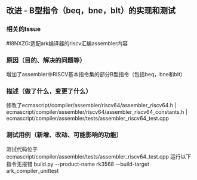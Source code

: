 ## 改进 - B型指令（beq，bne，blt）的实现和测试 

### 相关的Issue

#I8NXZG:适配ark编译器的riscv汇编assembler内容

### 原因（目的、解决的问题等）

增加了assembler中RISCV基本指令集的部分B型指令（包括beq，bne和blt）

### 描述（做了什么，变更了什么）

修改了ecmascript/compiler/assembler/riscv64/assembler_riscv64.h | ecmascript/compiler/assembler/riscv64/assembler_riscv64_constants.h |
ecmascript/compiler/assembler/tests/assembler_riscv64_test.cpp

### 测试用例（新增、改动、可能影响的功能）

测试代码位于 ecmascript/compiler/assembler/tests/assembler_riscv64_test.cpp
运行以下指令无报错
build.py --product-name rk3568 --build-target ark_compiler_unittest
